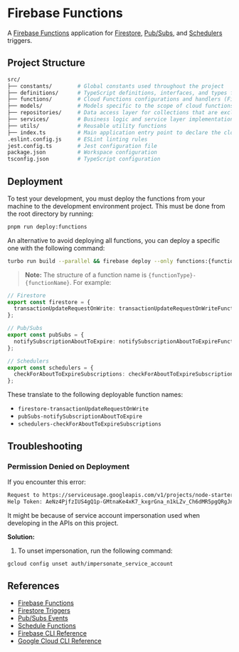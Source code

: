 # Firebase Functions

A [Firebase Functions](https://firebase.google.com/docs/functions) application for [Firestore](https://firebase.google.com/docs/firestore/extend-with-functions), [Pub/Subs](https://firebase.google.com/docs/functions/pubsub-events?gen=2nd), and [Schedulers](https://firebase.google.com/docs/functions/schedule-functions?gen=2nd) triggers.

## Project Structure

```bash
src/
├── constants/        # Global constants used throughout the project
├── definitions/      # TypeScript definitions, interfaces, and types for type safety
├── functions/        # Cloud Functions configurations and handlers (Firestore, Pub/Sub, Schedulers)
├── models/           # Models specific to the scope of cloud functions
├── repositories/     # Data access layer for collections that are exclusively used in cloud functions
├── services/         # Business logic and service layer implementations
├── utils/            # Reusable utility functions
├── index.ts          # Main application entry point to declare the cloud functions to be deployed
.eslint.config.js     # ESLint linting rules
jest.config.ts        # Jest configuration file
package.json          # Workspace configuration
tsconfig.json         # TypeScript configuration
```

## Deployment

To test your development, you must deploy the functions from your machine to the development environment project. This must be done from the root directory by running:

```bash
pnpm run deploy:functions
```

An alternative to avoid deploying all functions, you can deploy a specific one with the following command:

```bash
turbo run build --parallel && firebase deploy --only functions:{function-name}
```

> **Note:** The structure of a function name is `{functionType}-{functionName}`. For example:

```typescript
// Firestore
export const firestore = {
  transactionUpdateRequestOnWrite: transactionUpdateRequestOnWriteFunction,
};

// Pub/Subs
export const pubSubs = {
  notifySubscriptionAboutToExpire: notifySubscriptionAboutToExpireFunction,
};

// Schedulers
export const schedulers = {
  checkForAboutToExpireSubscriptions: checkForAboutToExpireSubscriptionsFunction,
};
```

These translate to the following deployable function names:

- `firestore-transactionUpdateRequestOnWrite`
- `pubSubs-notifySubscriptionAboutToExpire`
- `schedulers-checkForAboutToExpireSubscriptions`

## Troubleshooting

### Permission Denied on Deployment

If you encounter this error:

```bash
Request to https://serviceusage.googleapis.com/v1/projects/node-starter-project-dev/services/cloudfunctions.googleapis.com had HTTP Error: 403, Permission denied to get service [cloudfunctions.googleapis.com]
Help Token: AeNz4PjfzIUS4gQ1p-GMtnaKe4xK7_kxgrGna_n1kLZv_Ch6dMR5pgQRgJnQocnfuBg0gWg6ncldOaLIU6w4OGzin6RdL-GkA7MwiQAr95zls-wc
```

It might be because of service account impersonation used when developing in the APIs on this project.

**Solution:**

1. To unset impersonation, run the following command:

```bash
gcloud config unset auth/impersonate_service_account
```

## References

- [Firebase Functions](https://firebase.google.com/docs/functions)
- [Firestore Triggers](https://firebase.google.com/docs/firestore/extend-with-functions)
- [Pub/Subs Events](https://firebase.google.com/docs/functions/pubsub-events?gen=2nd)
- [Schedule Functions](https://firebase.google.com/docs/functions/schedule-functions?gen=2nd)
- [Firebase CLI Reference](https://firebase.google.com/docs/cli)
- [Google Cloud CLI Reference](https://cloud.google.com/sdk/gcloud)
